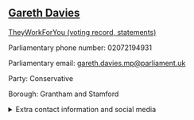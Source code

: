 ## <a href="https://members.parliament.uk/member/4850/contact">Gareth Davies</a>

<a href="https://www.theyworkforyou.com/mp/25858/gareth_davies/grantham_and_stamford">TheyWorkForYou (voting record, statements)</a> 

Parliamentary phone number: 02072194931 

Parliamentary email: gareth.davies.mp@parliament.uk 

Party: Conservative 

Borough: Grantham and Stamford 

<details><summary>Extra contact information and social media</summary> 
<li>Website: https://www.garethdavies.co.uk/</li>
<li>Twitter: https://twitter.com/garethdavies_mp</li>
<li>Constituency office phone number:</li>
<li>Constituency office email:</li>
<li>Facebook: https://www.facebook.com/GarethDaviesMP</li>
<li>Instagram:</li>
<li>Youtube:</li>
<li>Linkedin:</li>
<li>Government department phone number:</li>
<li>Government department email:</li>
<li>Threads:</li>
<li>Party office phone number:</li>
<li>Party office email:</li>
<li>Tiktok:</li>
</details>